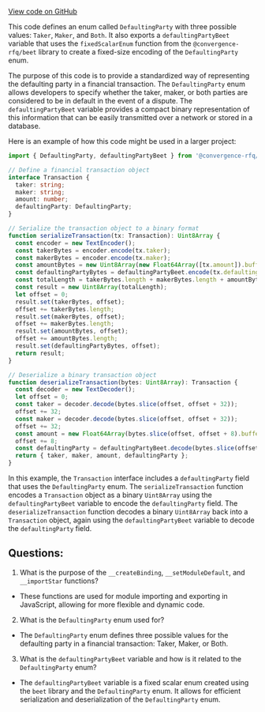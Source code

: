 [View code on GitHub](https://github.com/convergence-rfq/convergence-program-library/rfq/js/generated/types/DefaultingParty.js)

This code defines an enum called `DefaultingParty` with three possible values: `Taker`, `Maker`, and `Both`. It also exports a `defaultingPartyBeet` variable that uses the `fixedScalarEnum` function from the `@convergence-rfq/beet` library to create a fixed-size encoding of the `DefaultingParty` enum.

The purpose of this code is to provide a standardized way of representing the defaulting party in a financial transaction. The `DefaultingParty` enum allows developers to specify whether the taker, maker, or both parties are considered to be in default in the event of a dispute. The `defaultingPartyBeet` variable provides a compact binary representation of this information that can be easily transmitted over a network or stored in a database.

Here is an example of how this code might be used in a larger project:

```typescript
import { DefaultingParty, defaultingPartyBeet } from '@convergence-rfq/defaulting-party';

// Define a financial transaction object
interface Transaction {
  taker: string;
  maker: string;
  amount: number;
  defaultingParty: DefaultingParty;
}

// Serialize the transaction object to a binary format
function serializeTransaction(tx: Transaction): Uint8Array {
  const encoder = new TextEncoder();
  const takerBytes = encoder.encode(tx.taker);
  const makerBytes = encoder.encode(tx.maker);
  const amountBytes = new Uint8Array(new Float64Array([tx.amount]).buffer);
  const defaultingPartyBytes = defaultingPartyBeet.encode(tx.defaultingParty);
  const totalLength = takerBytes.length + makerBytes.length + amountBytes.length + defaultingPartyBytes.length;
  const result = new Uint8Array(totalLength);
  let offset = 0;
  result.set(takerBytes, offset);
  offset += takerBytes.length;
  result.set(makerBytes, offset);
  offset += makerBytes.length;
  result.set(amountBytes, offset);
  offset += amountBytes.length;
  result.set(defaultingPartyBytes, offset);
  return result;
}

// Deserialize a binary transaction object
function deserializeTransaction(bytes: Uint8Array): Transaction {
  const decoder = new TextDecoder();
  let offset = 0;
  const taker = decoder.decode(bytes.slice(offset, offset + 32));
  offset += 32;
  const maker = decoder.decode(bytes.slice(offset, offset + 32));
  offset += 32;
  const amount = new Float64Array(bytes.slice(offset, offset + 8).buffer)[0];
  offset += 8;
  const defaultingParty = defaultingPartyBeet.decode(bytes.slice(offset, offset + 1));
  return { taker, maker, amount, defaultingParty };
}
```

In this example, the `Transaction` interface includes a `defaultingParty` field that uses the `DefaultingParty` enum. The `serializeTransaction` function encodes a `Transaction` object as a binary `Uint8Array` using the `defaultingPartyBeet` variable to encode the `defaultingParty` field. The `deserializeTransaction` function decodes a binary `Uint8Array` back into a `Transaction` object, again using the `defaultingPartyBeet` variable to decode the `defaultingParty` field.
## Questions: 
 1. What is the purpose of the `__createBinding`, `__setModuleDefault`, and `__importStar` functions?
- These functions are used for module importing and exporting in JavaScript, allowing for more flexible and dynamic code.

2. What is the `DefaultingParty` enum used for?
- The `DefaultingParty` enum defines three possible values for the defaulting party in a financial transaction: Taker, Maker, or Both.

3. What is the `defaultingPartyBeet` variable and how is it related to the `DefaultingParty` enum?
- The `defaultingPartyBeet` variable is a fixed scalar enum created using the `beet` library and the `DefaultingParty` enum. It allows for efficient serialization and deserialization of the `DefaultingParty` enum.